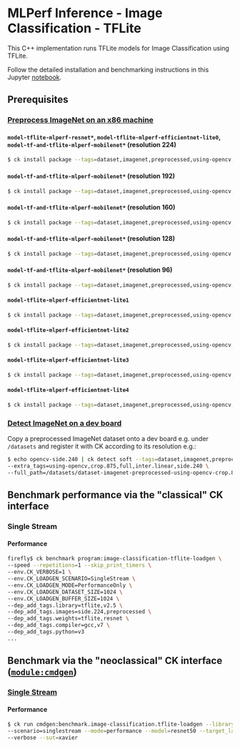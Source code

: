 # MLPerf Inference - Image Classification - TFLite

This C++ implementation runs TFLite models for Image Classification using TFLite.

Follow the detailed installation and benchmarking instructions in this Jupyter [notebook](https://github.com/krai/ck-mlperf/tree/master/jnotebook/image-classification-tflite-loadgen).

## Prerequisites

### [Preprocess ImageNet on an x86 machine](https://github.com/arm-software/armnn-mlperf#preprocess-on-an-x86-machine-and-detect-on-an-arm-dev-board)

#### `model-tflite-mlperf-resnet*`, `model-tflite-mlperf-efficientnet-lite0`, `model-tf-and-tflite-mlperf-mobilenet*` (resolution 224)

```bash
$ ck install package --tags=dataset,imagenet,preprocessed,using-opencv,side.224,full --ask
```

#### `model-tf-and-tflite-mlperf-mobilenet*` (resolution 192)

```bash
$ ck install package --tags=dataset,imagenet,preprocessed,using-opencv,side.192,full --ask
```

#### `model-tf-and-tflite-mlperf-mobilenet*` (resolution 160)

```bash
$ ck install package --tags=dataset,imagenet,preprocessed,using-opencv,side.160,full --ask
```

#### `model-tf-and-tflite-mlperf-mobilenet*` (resolution 128)

```bash
$ ck install package --tags=dataset,imagenet,preprocessed,using-opencv,side.128,full --ask
```

#### `model-tf-and-tflite-mlperf-mobilenet*` (resolution 96)

```bash
$ ck install package --tags=dataset,imagenet,preprocessed,using-opencv,side.96,full --ask
```

#### `model-tflite-mlperf-efficientnet-lite1`

```bash
$ ck install package --tags=dataset,imagenet,preprocessed,using-opencv,side.240,full --ask
```

#### `model-tflite-mlperf-efficientnet-lite2`

```bash
$ ck install package --tags=dataset,imagenet,preprocessed,using-opencv,side.260,full --ask
```

#### `model-tflite-mlperf-efficientnet-lite3`

```bash
$ ck install package --tags=dataset,imagenet,preprocessed,using-opencv,side.280,full --ask
```

#### `model-tflite-mlperf-efficientnet-lite4`

```bash
$ ck install package --tags=dataset,imagenet,preprocessed,using-opencv,side.300,full --ask
```

### [Detect ImageNet on a dev board](https://github.com/arm-software/armnn-mlperf#preprocess-on-an-x86-machine-and-detect-on-an-arm-dev-board)

Copy a preprocessed ImageNet dataset onto a dev board e.g. under `/datasets` and register it with CK according to its resolution e.g.:

```bash
$ echo opencv-side.240 | ck detect soft --tags=dataset,imagenet,preprocessed,rgb8 \
--extra_tags=using-opencv,crop.875,full,inter.linear,side.240 \
--full_path=/datasets/dataset-imagenet-preprocessed-using-opencv-crop.875-full-inter.linear-side.240/ILSVRC2012_val_00000001.rgb8
```

## Benchmark performance via the "classical" CK interface

### Single Stream

#### Performance

```bash
firefly$ ck benchmark program:image-classification-tflite-loadgen \
--speed --repetitions=1 --skip_print_timers \
--env.CK_VERBOSE=1 \
--env.CK_LOADGEN_SCENARIO=SingleStream \
--env.CK_LOADGEN_MODE=PerformanceOnly \
--env.CK_LOADGEN_DATASET_SIZE=1024 \
--env.CK_LOADGEN_BUFFER_SIZE=1024 \
--dep_add_tags.library=tflite,v2.5 \
--dep_add_tags.images=side.224,preprocessed \
--dep_add_tags.weights=tflite,resnet \
--dep_add_tags.compiler=gcc,v7 \
--dep_add_tags.python=v3
...
```

## Benchmark via the "neoclassical" CK interface ([`module:cmdgen`](https://github.com/krai/ck-mlperf/tree/master/module/cmdgen))

### [Single Stream](https://github.com/krai/ck-mlperf/blob/master/program/image-classification-tflite-loadgen/README.singlestream.md)

#### Performance

```bash
$ ck run cmdgen:benchmark.image-classification.tflite-loadgen --library=tflite-v2.5.0-ruy \
--scenario=singlestream --mode=performance --model=resnet50 --target_latency=70 \
--verbose --sut=xavier
```
